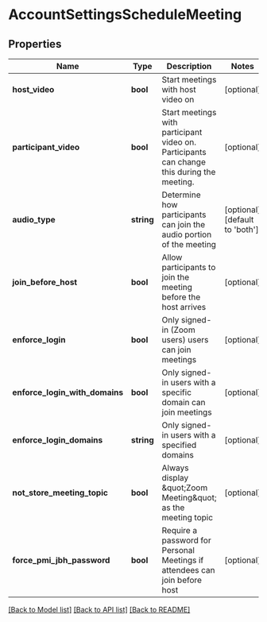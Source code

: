 # AccountSettingsScheduleMeeting

## Properties
Name | Type | Description | Notes
------------ | ------------- | ------------- | -------------
**host_video** | **bool** | Start meetings with host video on | [optional] 
**participant_video** | **bool** | Start meetings with participant video on. Participants can change this during the meeting. | [optional] 
**audio_type** | **string** | Determine how participants can join the audio portion of the meeting | [optional] [default to 'both']
**join_before_host** | **bool** | Allow participants to join the meeting before the host arrives | [optional] 
**enforce_login** | **bool** | Only signed-in (Zoom users) users can join meetings | [optional] 
**enforce_login_with_domains** | **bool** | Only signed-in users with a specific domain can join meetings | [optional] 
**enforce_login_domains** | **string** | Only signed-in users with a specified domains | [optional] 
**not_store_meeting_topic** | **bool** | Always display \&quot;Zoom Meeting\&quot; as the meeting topic | [optional] 
**force_pmi_jbh_password** | **bool** | Require a password for Personal Meetings if attendees can join before host | [optional] 

[[Back to Model list]](../README.md#documentation-for-models) [[Back to API list]](../README.md#documentation-for-api-endpoints) [[Back to README]](../README.md)


